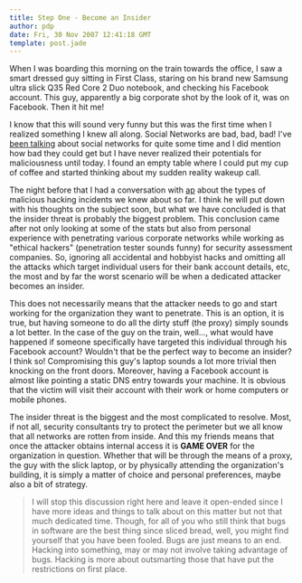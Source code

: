 ```yaml
---
title: Step One - Become an Insider
author: pdp
date: Fri, 30 Nov 2007 12:41:18 GMT
template: post.jade
---
```


When I was boarding this morning on the train towards the office, I saw a smart dressed guy sitting in First Class, staring on his brand new Samsung ultra slick Q35 Red Core 2 Duo notebook, and checking his Facebook account. This guy, apparently a big corporate shot by the look of it, was on Facebook. Then it hit me!

I know that this will sound very funny but this was the first time when I realized something I knew all along. Social Networks are bad, bad, bad! I've [been talking](/blog/social-networks-mayhem) about social networks for quite some time and I did mention how bad they could get but I have never realized their potentials for maliciousness until today. I found an empty table where I could put my cup of coffee and started thinking about my sudden reality wakeup call.

The night before that I had a conversation with [ap](http://www.gnucitizen.org/about/ap) about the types of malicious hacking incidents we knew about so far. I think he will put down with his thoughts on the subject soon, but what we have concluded is that the insider threat is probably the biggest problem. This conclusion came after not only looking at some of the stats but also from personal experience with penetrating various corporate networks while working as "ethical hackers" (penetration tester sounds funny) for security assessment companies. So, ignoring all accidental and hobbyist hacks and omitting all the attacks which target individual users for their bank account details, etc, the most and by far the worst scenario will be when a dedicated attacker becomes an insider.

This does not necessarily means that the attacker needs to go and start working for the organization they want to penetrate. This is an option, it is true, but having someone to do all the dirty stuff (the proxy) simply sounds a lot better. In the case of the guy on the train, well..., what would have happened if someone specifically have targeted this individual through his Facebook account? Wouldn't that be the perfect way to become an insider? I think so! Compromising this guy's laptop sounds a lot more trivial then knocking on the front doors. Moreover, having a Facebook account is almost like pointing a static DNS entry towards your machine. It is obvious that the victim will visit their account with their work or home computers or mobile phones.

The insider threat is the biggest and the most complicated to resolve. Most, if not all, security consultants try to protect the perimeter but we all know that all networks are rotten from inside. And this my friends means that once the attacker obtains internal access it is **GAME OVER** for the organization in question. Whether that will be through the means of a proxy, the guy with the slick laptop, or by physically attending the organization's building, it is simply a matter of choice and personal preferences, maybe also a bit of strategy.

> I will stop this discussion right here and leave it open-ended since I have more ideas and things to talk about on this matter but not that much dedicated time. Though, for all of you who still think that bugs in software are the best thing since sliced bread, well, you might find yourself that you have been fooled. Bugs are just means to an end. Hacking into something, may or may not involve taking advantage of bugs. Hacking is more about outsmarting those that have put the restrictions on first place.
